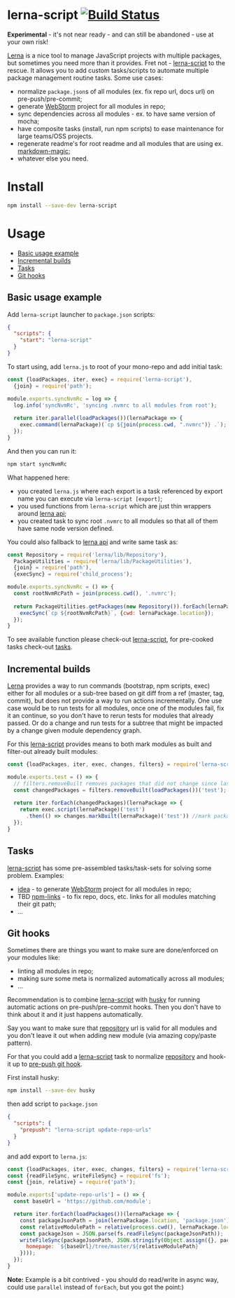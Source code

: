 # lerna-script [![Build Status](https://img.shields.io/travis/wix/lerna-script/master.svg?label=build%20status)](https://travis-ci.org/wix/lerna-script)

**Experimental** - it's not near ready - and can still be abandoned - use at your own risk!

[Lerna](https://lernajs.io/) is a nice tool to manage JavaScript projects with multiple packages, but sometimes you need 
more than it provides. Fret not - [lerna-script](https://www.npmjs.com/package/lerna-script) to the rescue. It allows 
you to add custom tasks/scripts to automate multiple package management routine tasks. Some use cases:
 - normalize `package.json`s of all modules (ex. fix repo url, docs url) on pre-push/pre-commit;
 - generate [WebStorm](https://www.jetbrains.com/webstorm/) project for all modules in repo;
 - sync dependencies across all modules - ex. to have same version of mocha;
 - have composite tasks (install, run npm scripts) to ease maintenance for large teams/OSS projects.
 - regenerate readme's for root readme and all modules that are using ex. [markdown-magic](https://github.com/DavidWells/markdown-magic);
 - whatever else you need.
 
 # Install 
 
 ```bash
npm install --save-dev lerna-script
```

# Usage

  - [Basic usage example](#basic-usage-example)
  - [Incremental builds](#incremental-builds)
  - [Tasks](#tasks)
  - [Git hooks](#git-hooks)

## Basic usage example

Add `lerna-script` launcher to `package.json` scripts:

```json
{
  "scripts": {
    "start": "lerna-script"
  }
}
```

To start using, add `lerna.js` to root of your mono-repo and add initial task:

```js
const {loadPackages, iter, exec} = require('lerna-script'),
  {join} = require('path');

module.exports.syncNvmRc = log => {
  log.info('syncNvmRc', 'syncing .nvmrc to all modules from root');
  
  return iter.parallel(loadPackages())(lernaPackage => {
    exec.command(lernaPackage)(`cp ${join(process.cwd, ".nvmrc")} .`);
  });
}
```

And then you can run it:

```bash
npm start syncNvmRc
```

What happened here:
 - you created `lerna.js` where each export is a task referenced by export name you can execute via `lerna-script [export]`;
 - you used functions from `lerna-script` which are just thin wrappers around [lerna api](https://github.com/lerna/lerna/tree/master/src);
 - you created task to sync root `.nvmrc` to all modules so that all of them have same node version defined.

You could also fallback to [lerna api](https://github.com/lerna/lerna/tree/master/src) and write same task as:

```js
const Repository = require('lerna/lib/Repository'),
  PackageUtilities = require('lerna/lib/PackageUtilities'),
  {join} = require('path'),
  {execSync} = require('child_process');

module.exports.syncNvmRc = () => {
  const rootNvmRcPath = join(process.cwd(), '.nvmrc');
  
  return PackageUtilities.getPackages(new Repository()).forEach(lernaPackage => {
    execSync(`cp ${rootNvmRcPath}`, {cwd: lernaPackage.location});
  });
}
```

To see available function please check-out [lerna-script](./lerna-script), for pre-cooked tasks check-out [tasks](./tasks).

## Incremental builds

[Lerna](https://lernajs.io/) provides a way to run commands (bootstrap, npm scripts, exec) either for all modules or a sub-tree based on git 
diff from a ref (master, tag, commit), but does not provide a way to run actions incrementally. One use case would be to
run tests for all modules, once one of the modules fail, fix it an continue, so you don't have to rerun tests for modules
that already passed. Or do a change and run tests for a subtree that might be impacted by a change given module dependency
graph.

For this [lerna-script](./lerna-script) provides means to both mark modules as built and filter-out already built modules:

```js
const {loadPackages, iter, exec, changes, filters} = require('lerna-script');

module.exports.test = () => {
  // filters.removeBuilt removes packages that did not change since last run
  const changedPackages = filters.removeBuilt(loadPackages())('test');
  
  return iter.forEach(changedPackages)(lernaPackage => { 
    return exec.script(lernaPackage)('test')
      .then(() => changes.markBuilt(lernaPackage)('test')) //mark package as built once `npm test` script passes.
  });
}
```

## Tasks

[lerna-script](.) has some pre-assembled tasks/task-sets for solving some problem. Examples:
 - [idea](./tasks/idea) - to generate [WebStorm](https://www.jetbrains.com/webstorm/) project for all modules in repo;
 - TBD [npm-links](./tasks/npm-links) - to fix repo, docs, etc. links for all modules matching their git path;
 - ...

## Git hooks

Sometimes there are things you want to make sure are done/enforced on your modules like:
 - linting all modules in repo;
 - making sure some meta is normalized automatically across all modules;
 - ...

Recommendation is to combine [lerna-script](https://www.npmjs.com/package/lerna-script) with [husky](https://www.npmjs.com/package/husky) for running automatic actions on pre-push/pre-commit hooks. Then you don't have to think about it and it just happens automatically.

Say you want to make sure that [repository](https://docs.npmjs.com/files/package.json#repository) url is valid for all modules and you don't leave it out when adding new module (via amazing copy/paste pattern).

For that you could add a [lerna-script](https://www.npmjs.com/package/lerna-script) task to normalize [repository](https://docs.npmjs.com/files/package.json#repository) and hook-it up to [pre-push git hook](https://git-scm.com/book/gr/v2/Customizing-Git-Git-Hooks).

First install husky:

```bash
npm install --save-dev husky
```

then add script to `package.json`

```json
{
  "scripts": {
    "prepush": "lerna-script update-repo-urls"
  }
}
```

and add export to `lerna.js`:

```js
const {loadPackages, iter, exec, changes, filters} = require('lerna-script');
const {readFileSync, writeFileSync} = require('fs');
const {join, relative} = require('path');

module.exports['update-repo-urls'] = () => {
  const baseUrl = 'https://github.com/module';

  return iter.forEach(loadPackages())(lernaPackage => {
    const packageJsonPath = join(lernaPackage.location, 'package.json');
    const relativeModulePath = relative(process.cwd(), lernaPackage.location);
    const packageJson = JSON.parse(fs.readFileSync(packageJsonPath));
    writeFileSync(packageJsonPath, JSON.stringify(Object.assign({}, packageJson, {
      homepage: `${baseUrl}/tree/master/${relativeModulePath}`
    })));
  });
}
```

**Note:** Example is a bit contrived - you should do read/write in async way, could use `parallel` instead of `forEach`, but you got the point:)
